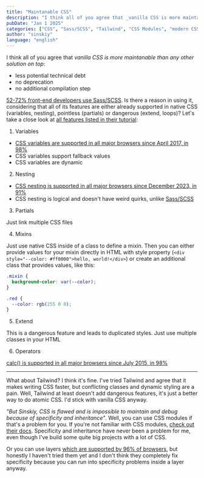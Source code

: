 ```yaml
---
title: "Maintanable CSS"
description: "I think all of you agree that _vanilla CSS is more maintanable than any other solution on top_"
pubDate: "Jan 1 2025"
categories: ["CSS", "Sass/SCSS", "Tailwind", "CSS Modules", "modern CSS"]
author: "sinskiy"
language: "english"
---
```


I think all of you agree that _vanilla CSS is more maintanable than any other solution on top_:

- less potential technical debt
- no deprecation
- no additional compilation step

[52-72% front-end developers use Sass/SCSS](https://2023.stateofcss.com/en-US/other-tools/#pre_post_processors). Is there a reason in using it, considering that all of its features are either already supported in native CSS (variables, nesting), pointless (partials) or dangerous (extend, loops)? Let's take a close look at [all features listed in their tutorial](https://sass-lang.com/guide/):

1. Variables

- [CSS variables are supported in all major browsers since April 2017, in 98%](https://caniuse.com/css-variables)
- CSS variables support fallback values
- CSS variables are dynamic

2. Nesting

- [CSS nesting is supported in all major browsers since December 2023, in 91%](https://caniuse.com/css-nesting)
- CSS nesting is logical and doesn't have weird quirks, unlike [Sass/SCSS](https://sass-lang.com/documentation/style-rules/#nesting)

3. Partials

Just link multiple CSS files

4. Mixins

Just use native CSS inside of a class to define a mixin. Then you can either provide values for your mixin directly in HTML with style property (`<div style="--color: #ff0000">hello, world!</div>`) or create an additional class that provides values, like this:

```css
.mixin {
  background-color: var(--color);
}

.red {
  --color: rgb(255 0 0);
}
```

5. Extend

This is a dangerous feature and leads to duplicated styles. Just use multiple classes in your HTML

6. Operators

[calc() is supported in all major browsers since July 2015, in 98%](https://caniuse.com/calc)

<hr />

What about Tailwind? I think it's fine. I've tried Tailwind and agree that it makes writing CSS faster, but conflicting classes and dynamic styling are a pain. Well, Tailwind at least doesn't add dangerous features, it's just a better way to do atomic CSS. I'd stick with vanilla CSS anyway.

_"But Sinskiy, CSS is flawed and is impossible to maintain and debug because of specificity and inheritance"_. Well, you can use CSS modules if that's a problem for you. If you're not familiar with CSS modules, [check out their docs](https://github.com/css-modules/css-modules). Specificity and inheritance have never been a problem for me, even though I've build some quite big projects with a lot of CSS.

Or you can use layers [which are supported by 96% of browsers](https://caniuse.com/css-cascade-layers), but honestly I haven't tried them yet and I don't think they completely fix specificity because you can run into specificity problems inside a layer anyway.
